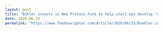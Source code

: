 ```yaml
---
layout: post
title: "Bühler invests in New Protein Fund to help start-ups develop ‘great tasting alternatives’"
date: 2020-06-23
permalink: "https://www.foodnavigator.com/Article/2020/06/23/Buehler-invests-in-New-Protein-Fund-to-help-start-ups-develop-great-tasting-alternatives?utm_source=copyright&utm_medium=OnSite&utm_campaign=copyright"
---
```

